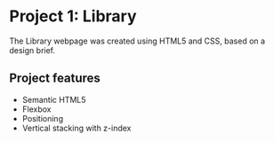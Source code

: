 # Project 1: Library

The Library webpage was created using HTML5 and CSS, based on a design brief.

## Project features

- Semantic HTML5
- Flexbox
- Positioning
- Vertical stacking with z-index

